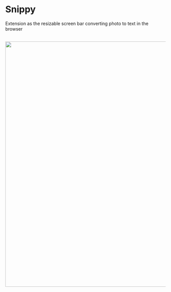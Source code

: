 # Snippy



Extension as the resizable screen bar converting photo to text in the browser

<br/>


<div align="center">
<img src = 'https://github.com/dkliachkovski/Snippy/blob/Images/snippy_fist_gif.gif' , width = '1024px', height = '770px'>
  
<div/>
